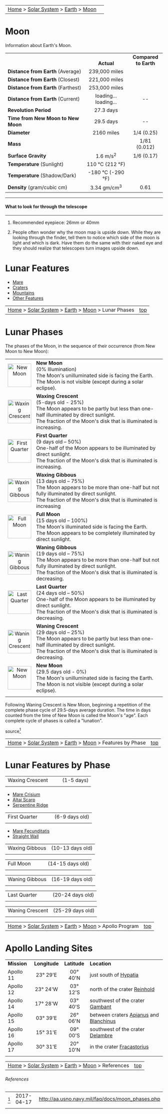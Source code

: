 <script src="/js/whatsup.js"></script>
<script src="/js/utils.js"></script>
<script type="text/javascript">
	var objectName ="The Moon"
    var objectDesc ="Earth's Satellite<br/>1 Lunar Day<br/><h6>706 frames, played at 24 fps = 29.45 seconds = ~1 lunar day"
	//var objectDesc ="Earth's Satellite"
    // var objectImage="moon.png" // Moon Phase Graphic
    // var objectImage="moon.jpg" // Moon
    // var objectImage="moon.gif" // Old animated moon
    var objectImage="lro-lunarday.gif" // new LRO animated moon
</script>
<script type="text/javascript">
	setInterval(function(){
		fetch("../data.json")
			.then(function(response) {
				return response.json();
			})
			.then(function(data) {
				var d=new Date();
				var v=interpolate(data.Moon.earth_distance,d.valueOf()/1000);
				document.getElementById("dist_earth").innerText=au_to_mi(v).numberFormat(3)+' miles';
				document.getElementById("dist_earth_light").innerText=au_to_ls(v).timeFormat()+' light-time';
			})
			.catch(function(error) {
				console.log('error: '+error);
			});
		}, 1000);
</script>

|   |   |
|:--|--:|
| [Home](/notes/#object-notes) > [Solar System](/notes/#solar-system) > [Earth](/notes/#planets) > [Moon](#moon) | <div id=whatsup></div> |

# Moon

Information about Earth's Moon.

|                                    |                                         |                            |
| ---------------------------------- | :-------------------------------------: | :------------------------: |
|                                    |             <br/>**Actual**             | **Compared <br/>to Earth** |
| **Distance from Earth** (Average)  |              239,000 miles              |                            |
| **Distance from Earth** (Closest)  |              221,000 miles              |                            |
| **Distance from Earth** (Farthest) |              253,000 miles              |                            |
| **Distance from Earth** (Current)  | <span id="dist_earth">loading...</span><br /><span id="dist_earth_light">loading...</span> |             --             |
| **Revolution Period**              |                27.3 days                |                            |
| **Time from New Moon to New Moon** |                29.5 days                |             --             |
| **Diameter**                       |               2160 miles                |         1/4 (0.25)         |
| **Mass**                           |                                         |        1/81 (0.012)        |
| **Surface Gravity**                |           1.6 m/s<sup>2</sup>           |         1/6 (0.17)         |
| **Temperature** (Sunlight)         |         110 &deg;C (212 &deg;F)         |                            |
| **Temperature** (Shadow/Dark)      |        -180 &deg;C (-290 &deg;F)        |                            |
| **Density** (gram/cubic cm)        |         3.34 gm/cm<sup>3</sup>          |            0.61            |


---

#### What to look for through the telescope

---

1.  Recommended eyepiece:  26mm or 40mm

1.  People often wonder why the moon map is upside down. While they are looking through the finder, tell them to notice which side of the moon is light and which is dark. Have them do the same with their naked eye and they should realize that telescopes turn images upside down.

# Lunar Features

 - [Mare](../moon-mare)
 - [Craters](../moon-craters)
 - [Mountains](../moon-mountains)
 - [Other Features](../moon-other-features)


|                                                                                                                               |                           |
| :---------------------------------------------------------------------------------------------------------------------------- | ------------------------: |
| [Home](/notes/#object-notes) > [Solar System](/notes/#solar-system) > [Earth](/notes/#planets) > [Moon](/notes/moon) > Lunar Phases | [top](#moon) |

# Lunar Phases

The phases of the Moon, in the sequence of their occurrence (from New Moon to New Moon):

|                                                                              |                                                                                                                                                                                                               |
| :--------------------------------------------------------------------------: | :------------------------------------------------------------------------------------------------------------------------------------------------------------------------------------------------------------ |
|        <img src="../../img/newmoon.gif" width="75" title="New Moon"/>        | **New Moon**<br/>(0% Illumination)<br/>The Moon's unilluminated side is facing the Earth.<br/>The Moon is not visible (except during a solar eclipse).                                                        |
| <img src="../../img/waxingcrescent.gif" width="75" title="Waxing Crescent"/> | **Waxing Crescent**<br/>(5-days old - 25%)<br/>The Moon appears to be partly but less than one-half illuminated by direct sunlight.<br/>The fraction of the Moon's disk that is illuminated is increasing.    |
|   <img src="../../img/firstquarter.gif" width="75" title="First Quarter"/>   | **First Quarter**<br/>(9 days old – 50%)<br/>One-half of the Moon appears to be illuminated by direct sunlight.<br/>The fraction of the Moon's disk that is illuminated is increasing.                        |
|  <img src="../../img/waxinggibbous.gif" width="75" title="Waxing Gibbous"/>  | **Waxing Gibbous**<br/>(13 days old – 75%)<br/>The Moon appears to be more than one-half but not fully illuminated by direct sunlight.<br/>The fraction of the Moon's disk that is illuminated is increasing  |
|       <img src="../../img/fullmoon.gif" width="75" title="Full Moon"/>       | **Full Moon**<br/>(15 days old – 100%)<br/>The Moon's illuminated side is facing the Earth.<br/>The Moon appears to be completely illuminated by direct sunlight.                                             |
|  <img src="../../img/waninggibbous.gif" width="75" title="Waning Gibbous"/>  | **Waning Gibbous**<br/>(19 days old – 75%)<br/>The Moon appears to be more than one-half but not fully illuminated by direct sunlight.<br/>The fraction of the Moon's disk that is illuminated is decreasing. |
|    <img src="../../img/lastquarter.gif" width="75" title="Last Quarter"/>    | **Last Quarter**<br/>(24 days old – 50%)<br/>One-half of the Moon appears to be illuminated by direct sunlight.<br/>The fraction of the Moon's disk that is illuminated is decreasing.                        |
| <img src="../../img/waningcrescent.gif" width="75" title="Waning Crescent"/> | **Waning Crescent**<br/>(29 days old – 25%)<br/>The Moon appears to be partly but less than one-half illuminated by direct sunlight.<br/>The fraction of the Moon's disk that is illuminated is decreasing.   |
|        <img src="../../img/newmoon.gif" width="75" title="New Moon"/>        | **New Moon**<br/>(29.5 days old - 0%)<br/>The Moon's unilluminated side is facing the Earth.<br/>The Moon is not visible (except during a solar eclipse).                                                     |
|                                                                              |                                                                                                                                                                                                               |

<p>Following Waning Crescent is New Moon, beginning a repetition of the complete phase cycle of 29.5-days average duration. The time in days counted from the time of New Moon is called the Moon's "age". Each complete cycle of phases is called a "lunation".</p>
source<a href="#footnote1" id="footnoteRef1"><sup>1</sup></a>

|                                                                                                                                    |                           |
| :--------------------------------------------------------------------------------------------------------------------------------- | ------------------------: |
| [Home](/notes/#object-notes) > [Solar System](/notes/#solar-system) > [Earth](/notes/#planets) > [Moon](/notes/moon) > Features by Phase | [top](#moon) |

# Lunar Features by Phase

|                                                           |            |
| :-------------------------------------------------------- | ---------: |
| Waxing Crescent&nbsp;&nbsp;&nbsp;&nbsp;&nbsp;&nbsp;&nbsp; | (1-5 days) |
|                                                           |            |

- [Mare Crisium](../moon-mare#mare-crisium)
- [Altai Scarp](../moon-mare#altai-scarp)
- [Serpentine Ridge](moon-mare#serpentine-ridge)

|                                                                     |                |
| :------------------------------------------------------------------ | -------------: |
| First Quarter&nbsp;&nbsp;&nbsp;&nbsp;&nbsp;&nbsp;&nbsp;&nbsp;&nbsp; | (6-9 days old) |
|                                                                     |                |

- [Mare Fecunditatis](../moon-mare#mare-fecunditatis)
- [Straight Wall](../moon-mare#straight-wall)

|                |                  |
| :------------- | ---------------: |
| Waxing Gibbous | (10-13 days old) |
|                |                  |

|                                                                 |                  |
| :-------------------------------------------------------------- | ---------------: |
| Full Moon&nbsp;&nbsp;&nbsp;&nbsp;&nbsp;&nbsp;&nbsp;&nbsp;&nbsp; | (14-15 days old) |
|                                                                 |                  |

|                |                  |
| :------------- | ---------------: |
| Waning Gibbous | (16-19 days old) |
|                |                  |

|                                                              |                  |
| :----------------------------------------------------------- | ---------------: |
| Last Quarter&nbsp;&nbsp;&nbsp;&nbsp;&nbsp;&nbsp;&nbsp;&nbsp; | (20-24 days old) |
|                                                              |                  |

|                 |                  |
| :-------------- | ---------------: |
| Waning Crescent | (25-29 days old) |
|                 |                  |

|                                                                                                                                 |                           |
| :------------------------------------------------------------------------------------------------------------------------------ | ------------------------: |
| [Home](/notes/#object-notes) > [Solar System](/notes/#solar-system) > [Earth](/notes/#planets) > [Moon](/notes/moon) > Apollo Program | [top](#moon) |

# Apollo Landing Sites

|             |               |              |                                             |
| ----------- | :-----------: | :----------: | :------------------------------------------ |
| **Mission** | **Longitude** | **Latitude** | **Location**                                |
| Apollo 11   | 23&deg; 29'E  | 00&deg; 40'N | just south of [Hypatia](../moon-craters#hypatia)|
| Apollo 12   | 23&deg; 24'W  | 03&deg; 12'S | north of the crater [Reinhold](../moon-craters#reinhold)|
| Apollo 14   | 17&deg; 28'W  | 03&deg; 40'S | southwest of the crater [Gambant](../moon-craters#gambant)|
| Apollo 15   | 03&deg; 39'E  | 26&deg; 06'N | between craters [Apianus](../moon-craters#apianus) and [Blanchinus](../moon-craters#blanchinus)|
| Apollo 16   | 15&deg; 31'E  | 09&deg; 00'S | southwest of the crater [Delambre](../moon-craters#delambre)|
| Apollo 17   | 30&deg; 31'E  | 20&deg; 10'N | in the crater [Fracastorius](../moon-craters#fracastorius) |
|             |               |              |                                             |

|                                                                                                                             |                           |
| :-------------------------------------------------------------------------------------------------------------------------- | ------------------------: |
| [Home](/notes/#object-notes) > [Solar System](/notes/#solar-system) > [Earth](/notes/#planets) > [Moon](/notes/moon) > References | [top](#moon) |

###### References

|                                                         |            |                                                    |
| ------------------------------------------------------- | ---------- | -------------------------------------------------- |
| <a id="footnote1" href="#footnoteRef1"><sup>1</sup></a> | 2017-04-17 | <http://aa.usno.navy.mil/faq/docs/moon_phases.php> |
|                                                         |            |                                                    |
